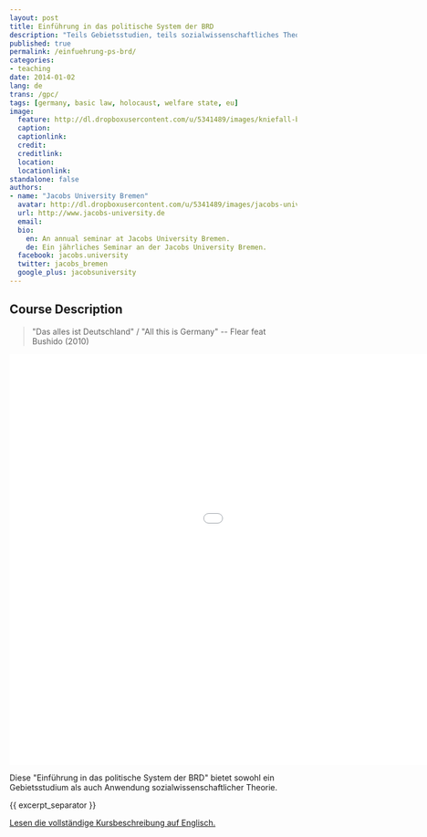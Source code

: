 ```yaml
---
layout: post
title: Einführung in das politische System der BRD
description: "Teils Gebietsstudien, teils sozialwissenschaftliches Theorie-Seminar an der Jacobs University Bremen."
published: true
permalink: /einfuehrung-ps-brd/
categories:
- teaching
date: 2014-01-02
lang: de
trans: /gpc/
tags: [germany, basic law, holocaust, welfare state, eu]
image:
  feature: http://dl.dropboxusercontent.com/u/5341489/images/kniefall-brandt_crop.jpg
  caption: 
  captionlink: 
  credit: 
  creditlink: 
  location: 
  locationlink:
standalone: false
authors:
- name: "Jacobs University Bremen"
  avatar: http://dl.dropboxusercontent.com/u/5341489/images/jacobs-university_round.jpg
  url: http://www.jacobs-university.de
  email: 
  bio:
    en: An annual seminar at Jacobs University Bremen.
    de: Ein jährliches Seminar an der Jacobs University Bremen.
  facebook: jacobs.university
  twitter: jacobs_bremen
  google_plus: jacobsuniversity
---
```



## Course Description

> "Das alles ist Deutschland" / "All this is Germany"
> -- Flear feat Bushido (2010)

<iframe width="1280" height="720" src="//www.youtube.com/embed/gqsMyN9-G68" frameborder="0" allowfullscreen></iframe>


Diese "Einführung in das politische System der BRD" bietet sowohl ein Gebietsstudium als auch Anwendung sozialwissenschaftlicher Theorie.

{{ excerpt_separator }}

<div markdown="0">
<a href="/gpc/" class="btn">Lesen die vollständige Kursbeschreibung auf Englisch.</a>
</div>
